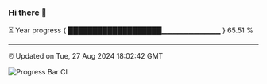 ### Hi there 👋

⏳ Year progress { ███████████████████▁▁▁▁▁▁▁▁▁▁▁ } 65.51 %

---

⏰ Updated on Tue, 27 Aug 2024 18:02:42 GMT

![Progress Bar CI](https://github.com/EinsPommes/EinsPommes/blob/main/.github/workflows/main.yml)
